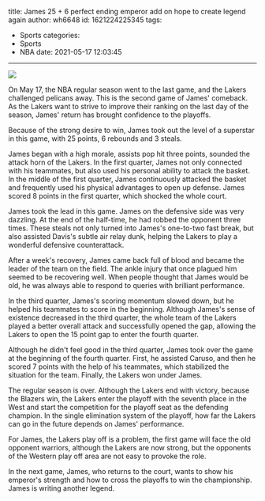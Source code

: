 title: James 25 + 6 perfect ending emperor add on hope to create legend again
author: wh6648
id: 1621224225345
tags: 
- Sports
categories: 
- Sports
- NBA
date: 2021-05-17 12:03:45
---
![](https://p9.itc.cn/q_70/images01/20210517/91d5452284144485a3dd4a2407d60e07.jpeg)


On May 17, the NBA regular season went to the last game, and the Lakers challenged pelicans away. This is the second game of James' comeback. As the Lakers want to strive to improve their ranking on the last day of the season, James' return has brought confidence to the playoffs.

Because of the strong desire to win, James took out the level of a superstar in this game, with 25 points, 6 rebounds and 3 steals.

James began with a high morale, assists pop hit three points, sounded the attack horn of the Lakers. In the first quarter, James not only connected with his teammates, but also used his personal ability to attack the basket. In the middle of the first quarter, James continuously attacked the basket and frequently used his physical advantages to open up defense. James scored 8 points in the first quarter, which shocked the whole court.

James took the lead in this game. James on the defensive side was very dazzling. At the end of the half-time, he had robbed the opponent three times. These steals not only turned into James's one-to-two fast break, but also assisted Davis's subtle air relay dunk, helping the Lakers to play a wonderful defensive counterattack.

After a week's recovery, James came back full of blood and became the leader of the team on the field. The ankle injury that once plagued him seemed to be recovering well. When people thought that James would be old, he was always able to respond to queries with brilliant performance.

In the third quarter, James's scoring momentum slowed down, but he helped his teammates to score in the beginning. Although James's sense of existence decreased in the third quarter, the whole team of the Lakers played a better overall attack and successfully opened the gap, allowing the Lakers to open the 15 point gap to enter the fourth quarter.

Although he didn't feel good in the third quarter, James took over the game at the beginning of the fourth quarter. First, he assisted Caruso, and then he scored 7 points with the help of his teammates, which stabilized the situation for the team. Finally, the Lakers won under James.

The regular season is over. Although the Lakers end with victory, because the Blazers win, the Lakers enter the playoff with the seventh place in the West and start the competition for the playoff seat as the defending champion. In the single elimination system of the playoff, how far the Lakers can go in the future depends on James' performance.

For James, the Lakers play off is a problem, the first game will face the old opponent warriors, although the Lakers are now strong, but the opponents of the Western play off area are not easy to provoke the role.

In the next game, James, who returns to the court, wants to show his emperor's strength and how to cross the playoffs to win the championship. James is writing another legend.

